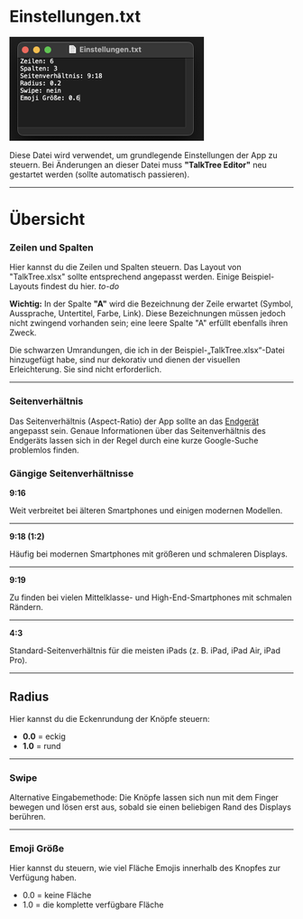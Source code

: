 # Einstellungen.txt

   <img src="./preview_settings.png" alt="preview_settings" width="345" height="184">

Diese Datei wird verwendet, um grundlegende Einstellungen der App zu steuern. Bei Änderungen an dieser Datei muss **"TalkTree Editor"** neu gestartet werden (sollte automatisch passieren).

---

# Übersicht

### Zeilen und Spalten

Hier kannst du die Zeilen und Spalten steuern. Das Layout von "TalkTree.xlsx" sollte entsprechend angepasst werden. Einige Beispiel-Layouts findest du hier. _to-do_

**Wichtig:** In der Spalte **"A"** wird die Bezeichnung der Zeile erwartet (Symbol, Aussprache, Untertitel, Farbe, Link). Diese Bezeichnungen müssen jedoch nicht zwingend vorhanden sein; eine leere Spalte "A" erfüllt ebenfalls ihren Zweck.

Die schwarzen Umrandungen, die ich in der Beispiel-„TalkTree.xlsx“-Datei hinzugefügt habe, sind nur dekorativ und dienen der visuellen Erleichterung. Sie sind nicht erforderlich.

---

### Seitenverhältnis

Das Seitenverhältnis (Aspect-Ratio) der App sollte an das [Endgerät](https://github.com/c-smo/TalkTree-App) angepasst sein. Genaue Informationen über das Seitenverhältnis des Endgeräts lassen sich in der Regel durch eine kurze Google-Suche problemlos finden.

### Gängige Seitenverhältnisse

**9:16**

Weit verbreitet bei älteren Smartphones und einigen modernen Modellen.

---

**9:18 (1:2)**

Häufig bei modernen Smartphones mit größeren und schmaleren Displays.

---

**9:19**

Zu finden bei vielen Mittelklasse- und High-End-Smartphones mit schmalen Rändern.

---

**4:3**

Standard-Seitenverhältnis für die meisten iPads (z. B. iPad, iPad Air, iPad Pro).

---

## Radius

Hier kannst du die Eckenrundung der Knöpfe steuern:

- **0.0** = eckig
- **1.0** = rund

---

### Swipe

Alternative Eingabemethode: Die Knöpfe lassen sich nun mit dem Finger bewegen und lösen erst aus, sobald sie einen beliebigen Rand des Displays berühren.

---

### Emoji Größe

Hier kannst du steuern, wie viel Fläche Emojis innerhalb des Knopfes zur Verfügung haben.

- 0.0 = keine Fläche
- 1.0 = die komplette verfügbare Fläche
